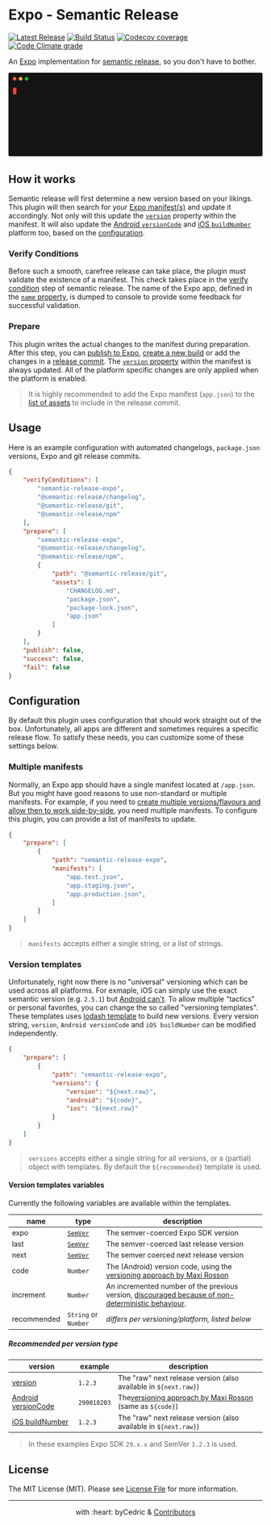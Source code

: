 # Expo - Semantic Release

[![Latest Release](https://img.shields.io/github/release/byCedric/semantic-release-expo/all.svg?style=flat-square)](https://github.com/byCedric/semantic-release-expo/releases)
[![Build Status](https://img.shields.io/travis/com/byCedric/semantic-release-expo/master.svg?style=flat-square)](https://travis-ci.com/byCedric/semantic-release-expo)
[![Codecov coverage](https://img.shields.io/codecov/c/github/byCedric/semantic-release-expo.svg?style=flat-square)](https://codecov.io/gh/byCedric/semantic-release-expo)
[![Code Climate grade](https://img.shields.io/codeclimate/maintainability/byCedric/semantic-release-expo.svg?style=flat-square)](https://codeclimate.com/github/byCedric/semantic-release-expo)

An [Expo][expo] implementation for [semantic release][semantic-release], so you don't have to bother.

![Example](docs/terminal.svg)

## How it works

Semantic release will first determine a new version based on your likings. 
This plugin will then search for your [Expo manifest(s)][expo-manifest] and update it accordingly. 
Not only will this update the [`version`][expo-version] property within the manifest. 
It will also update the [Android `versionCode`][expo-version-android] and [iOS `buildNumber`][expo-version-ios] platform too, based on the [configuration](#configuration).

### Verify Conditions

Before such a smooth, carefree release can take place, the plugin must validate the existence of a manifest. 
This check takes place in the [verify condition][semantic-release-steps] step of semantic release.
The name of the Expo app, defined in the [`name` property][expo-name], is dumped to console to provide some feedback for successful validation.

### Prepare

This plugin writes the actual changes to the manifest during preparation.
After this step, you can [publish to Expo][expo-publish], [create a new build][expo-build] or add the changes in a [release commit][semantic-release-commit].
The [`version` property][expo-version] within the manifest is always updated. 
All of the platform specific changes are only applied when the platform is enabled.

> It is highly recommended to add the Expo manifest (`app.json`) to the [list of assets][semantic-release-assets] to include in the release commit.

## Usage

Here is an example configuration with automated changelogs, `package.json` versions, Expo and git release commits.

```json
{
    "verifyConditions": [
        "semantic-release-expo",
        "@semantic-release/changelog",
        "@semantic-release/git",
        "@semantic-release/npm"
    ],
    "prepare": [
        "semantic-release-expo",
        "@semantic-release/changelog",
        "@semantic-release/npm",
        {
            "path": "@semantic-release/git",
            "assets": [
                "CHANGELOG.md",
                "package.json",
                "package-lock.json",
                "app.json"
            ]
        }
    ],
    "publish": false,
    "success": false,
    "fail": false
}
```

## Configuration

By default this plugin uses configuration that should work straight out of the box.
Unfortunately, all apps are different and sometimes requires a specific release flow.
To satisfy these needs, you can customize some of these settings below.

### Multiple manifests

Normally, an Expo app should have a single manifest located at `/app.json`.
But you might have good reasons to use non-standard or multiple manifests.
For example, if you need to [create multiple versions/flavours and allow then to work side-by-side][info-multiple-manifests], you need multiple manifests.
To configure this plugin, you can provide a list of manifests to update.

```json
{
    "prepare": [
        {
            "path": "semantic-release-expo",
            "manifests": [
                "app.test.json",
                "app.staging.json",
                "app.production.json",
            ]
        }
    ]
}
```

> `manifests` accepts either a single string, or a list of strings.

### Version templates

Unfortunately, right now there is no "universal" versioning which can be used across all platforms.
For exmaple, iOS can simply use the exact semantic version (e.g. `2.5.1`) but [Android can't][info-android-semver].
To allow multiple "tactics" or personal favorites, you can change the so called "versioning templates".
These templates uses [lodash template][lodash-template] to build new versions.
Every version string, `version`, `Android versionCode` and `iOS buildNumber` can be modified independently.

```json
{
    "prepare": [
        {
            "path": "semantic-release-expo",
            "versions": {
                "version": "${next.raw}",
                "android": "${code}",
                "ios": "${next.raw}"
            }
        }
    ]
}
```

> `versions` accepts either a single string for all versions, or a (partial) object with templates. By default the `${recommended}` template is used.

#### Version templates variables

Currently the following variables are available within the templates.

name        | type                    | description
---         | ---                     | ---
expo        | [`SemVer`][info-semver] | The semver-coerced Expo SDK version
last        | [`SemVer`][info-semver] | The semver-coerced last release version
next        | [`SemVer`][info-semver] | The semver coerced next release version
code        | `Number`                | The (Android) version code, using the [versioning approach by Maxi Rosson][info-android-versioncode]
increment   | `Number`                | An incremented number of the previous version, [discouraged because of non-deterministic behaviour][repo-issue-increments].
recommended | `String` or `Number`    | _differs per versioning/platform, listed below_

##### Recommended per version type

version                                     | example     | description
---                                         | ---         | ---
[version][expo-version]                     | `1.2.3`     | The "raw" next release version (also available in `${next.raw}`)
[Android versionCode][expo-version-android] | `290010203` | The[versioning approach by Maxi Rosson][info-android-versioncode] (same as `${code}`)
[iOS buildNumber][expo-version-ios]         | `1.2.3`     | The "raw" next release version (also available in `${next.raw}`)

> In these examples Expo SDK `29.x.x` and SemVer `1.2.3` is used.

## License

The MIT License (MIT). Please see [License File](LICENSE.md) for more information.

[expo]: https://expo.io/
[expo-build]: https://docs.expo.io/versions/latest/distribution/building-standalone-apps
[expo-manifest]: https://docs.expo.io/versions/latest/workflow/configuration
[expo-name]: https://docs.expo.io/versions/latest/workflow/configuration#name
[expo-publish]: https://docs.expo.io/versions/latest/workflow/publishing
[expo-version]: https://docs.expo.io/versions/latest/workflow/configuration#version
[expo-version-android]: https://docs.expo.io/versions/latest/workflow/configuration#android
[expo-version-ios]: https://docs.expo.io/versions/latest/workflow/configuration#ios
[semantic-release]: https://github.com/semantic-release/semantic-release
[semantic-release-assets]: https://github.com/semantic-release/git#assets
[semantic-release-commit]: https://github.com/semantic-release/git#prepare
[semantic-release-steps]: https://github.com/semantic-release/semantic-release#release-steps
[lodash-template]: https://www.npmjs.com/package/lodash.template
[info-multiple-manifests]: https://blog.expo.io/setting-up-expo-and-bitbucket-pipelines-8995ef036a18#e09a
[info-android-semver]: https://github.com/semver/semver/issues/309
[info-android-versioncode]: https://medium.com/@maxirosson/versioning-android-apps-d6ec171cfd82
[info-semver]: https://github.com/DefinitelyTyped/DefinitelyTyped/blob/257c8bc48a08620b77088af209ff3f4153221784/types/semver/index.d.ts#L152-L171
[repo-issue-increments]: https://github.com/byCedric/semantic-release-expo/issues/4#issuecomment-417583573

--- ---

<p align="center">
    with :heart: byCedric & <a href="https://github.com/byCedric/semantic-release-expo/graphs/contributors">Contributors</a>
</p>
